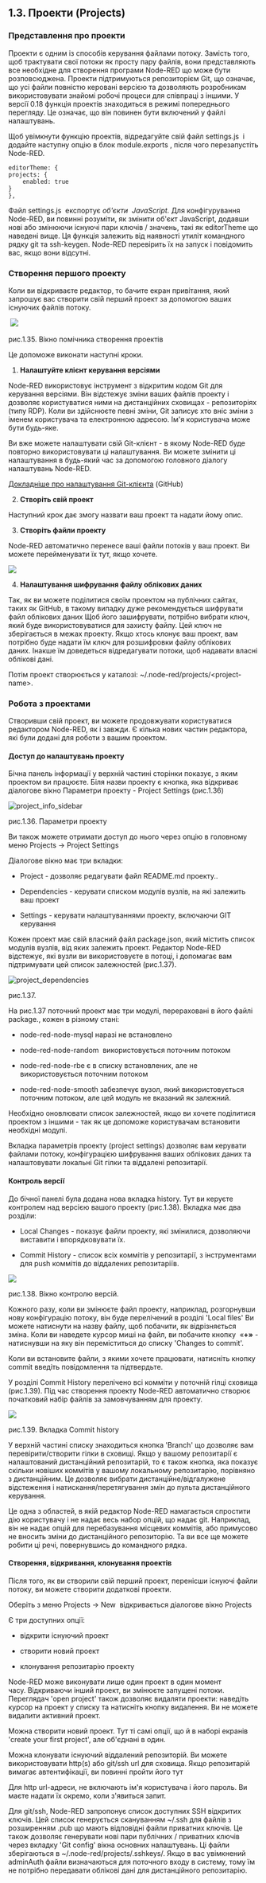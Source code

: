## 1.3. Проекти (Projects)

### Представлення про проекти 

Проекти є одним із способів керування файлами потоку. Замість того, щоб трактувати свої потоки як просту пару файлів, вони представляють все необхідне для створення програми Node-RED що може бути розповсюджена. Проекти підтримуються репозиторієм Git, що означає, що усі файли повністю керовані версією та дозволяють розробникам використовувати знайомі робочі процеси для співпраці з іншими. У версії 0.18 функція проектів знаходиться в режимі попереднього перегляду. Це означає, що він повинен бути включений у файлі налаштувань.

Щоб увімкнути функцію проектів, відредагуйте свій файл settings.js  і додайте наступну опцію в блок module.exports , після чого перезапустіть Node-RED.

```
editorTheme: {
projects: {
	enabled: true
}
},
```

Файл settings.js  експортує *об\'єкти*  *JavaScript.* Для конфігурування Node-RED, ви повинні розуміти, як змінити об\'єкт JavaScript, додавши нові або змінюючи існуючі пари ключів / значень, такі як editorTheme що наведені вище. Ця функція залежить від наявності утиліт командного рядку git та ssh-keygen. Node-RED перевірить їх на запуск і повідомить вас, якщо вони відсутні.

### Створення першого проекту 

Коли ви відкриваєте редактор, то бачите екран привітання, який запрошує вас створити свій перший проект за допомогою ваших існуючих файлів потоку.

 ![](media/1_35.png)

рис.1.35. Вікно помічника створення проектів

Це допоможе виконати наступні кроки.

1.  **Налаштуйте клієнт керування версіями**

Node-RED використовує інструмент з відкритим кодом Git для керування версіями. Він відстежує зміни ваших файлів проекту і дозволяє користуватися ними на дистанційних сховищах - репозиторіях (типу RDP). Коли ви здійснюєте певні зміни, Git записує хто вніс зміни з іменем користувача та електронною адресою. Ім\'я користувача може бути будь-яке.

Ви вже можете налаштувати свій Git-клієнт - в якому Node-RED буде повторно використовувати ці налаштування. Ви можете змінити ці налаштування в будь-який час за допомогою головного діалогу налаштувань Node-RED.

[Докладніше про налаштування Git-клієнта](https://help.github.com/articles/set-up-git/#setting-up-git) (GitHub)

2.  **Створіть свій проект**

Наступний крок дає змогу назвати ваш проект та надати йому опис.

3.  **Створіть файли проекту**

Node-RED автоматично перенесе ваші файли потоків у ваш проект. Ви можете перейменувати їх тут, якщо хочете.

![](media/1_35_1.png)

4.  **Налаштування шифрування файлу облікових даних**

Так, як ви можете поділитися своїм проектом на публічних сайтах, таких як GitHub, в такому випадку дуже рекомендується шифрувати файл облікових даних Щоб його зашифрувати, потрібно вибрати ключ, який буде використовуватися для захисту файлу. Цей ключ не зберігається в межах проекту. Якщо хтось клонує ваш проект, вам потрібно буде надати їм ключ для розшифровки файлу облікових даних. Інакше їм доведеться відредагувати потоки, щоб надавати власні облікові дані.

Потім проект створюється у каталозі: \~/.node-red/projects/\<project-name\>.

### Робота з проектами 

Створивши свій проект, ви можете продовжувати користуватися редактором Node-RED, як і завжди. Є кілька нових частин редактора, які були додані для роботи з вашим проектом.

#### Доступ до налаштувань проекту 

Бічна панель інформації у верхній частині сторінки показує, з яким проектом ви працюєте. Біля назви проекту є кнопка, яка відкриває діалогове вікно Параметри проекту - Project Settings (рис.1.36)

![project\_info\_sidebar](media/1_36.png)

рис.1.36. Параметри проекту

Ви також можете отримати доступ до нього через опцію в головному меню Projects -\> Project Settings 

Діалогове вікно має три вкладки:

-   Project - дозволяє редагувати файл README.md проекту..

-   Dependencies - керувати списком модулів вузлів, на які залежить ваш проект

-   Settings - керувати налаштуваннями проекту, включаючи GIT керування

Кожен проект має свій власний файл package.json, який містить список модулів вузлів, від яких залежить проект. Редактор Node-RED відстежує, які вузли ви використовуєте в потоці, і допомагає вам підтримувати цей список залежностей (рис.1.37).

![project\_dependencies](media/1_37.png)

рис.1.37.

На рис.1.37 поточний проект має три модулі, перераховані в його файлі package., кожен в різному стані:

-   node-red-node-mysql наразі не встановлено

-   node-red-node-random  використовується поточним потоком

-   node-red-node-rbe є в списку встановлених, але не використовується поточним потоком

-   node-red-node-smooth забезпечує вузол, який використовується поточним потоком, але цей модуль не вказаний як залежний.

Необхідно оновлювати список залежностей, якщо ви хочете поділитися проектом з іншими - так як це допоможе користувачам встановити необхідні модулі.

Вкладка параметрів проекту (project settings) дозволяє вам керувати файлами потоку, конфігурацією шифрування ваших облікових даних та налаштовувати локальні Git гілки та віддалені репозитарії.

#### Контроль версії 

До бічної панелі була додана нова вкладка history. Тут ви керуєте контролем над версією вашого проекту (рис.1.38). Вкладка має два розділи:

-   Local Changes - показує файли проекту, які змінилися, дозволяючи виставити і впорядковувати їх.

-   Commit History - список всіх коммітів у репозитарії, з інструментами для push коммітів до віддалених репозитаріїв.

![](media/1_38.png)

рис.1.38. Вікно контролю версій.

Кожного разу, коли ви змінюєте файл проекту, наприклад, розгорнувши нову конфігурацію потоку, він буде перелічений в розділі 'Local files' Ви можете натиснути на назву файлу, щоб побачити, як відрізняється зміна. Коли ви наведете курсор миші на файл, ви побачите кнопку  «**+»** - натиснувши на яку він переміститься до списку 'Changes to commit'.

Коли ви встановите файли, з якими хочете працювати, натисніть кнопку commit введіть повідомлення та підтвердьте.

У розділі Commit History перелічено всі комміти у поточній гілці сховища (рис.1.39). Під час створення проекту Node-RED автоматично створює початковий набір файлів за замовчуванням для проекту.

![](media/1_39.png)

рис.1.39. Вкладка Commit history

У верхній частині списку знаходиться кнопка 'Branch' що дозволяє вам перевірити/створити гілки в сховищі. Якщо у вашому репозитарії є налаштований дистанційний репозитарій, то є також кнопка, яка показує скільки новіших коммітів у вашому локальному репозитарію, порівняно з дистанційним. Це дозволяє вибрати дистанційне/відгалужене відстеження і натискання/перетягування змін до пульта дистанційного керування.

Це одна з областей, в якій редактор Node-RED намагається спростити дію користувачу і не надає весь набор опцій, що надає git. Наприклад, він не надає опцій для перебазування місцевих коммітів, або примусово не вносить зміни до дистанційного репозиторію. Та ви все ще можете робити ці речі, повернувшись до командного рядка.

#### Створення, відкривання, клонування проектів 

Після того, як ви створили свій перший проект, перенісши існуючі файли потоку, ви можете створити додаткові проекти.

Оберіть з меню Projects -\> New  відкривається діалогове вікно Projects

Є три доступних опції:

-   відкрити існуючий проект

-   створити новий проект

-   клонування репозитарію проекту

Node-RED може виконувати лише один проект в один момент часу. Відкриваючи інший проект, ви змінюєте запущені потоки. Переглядач 'open project' також дозволяє видаляти проекти: наведіть курсор на проект у списку та натисніть кнопку видалення. Ви не можете видалити активний проект.

Можна створити новий проект. Тут ті самі опції, що й в наборі екранів  'create your first project', але об'єднані в один.

Можна клонувати існуючий віддалений репозиторій. Ви можете використовувати http(s) або git/ssh url для сховища. Якщо репозитарій вимагає автентифікації, ви повинні пройти його тут

Для http url-адреси, не включають ім'я користувача і його пароль. Ви маєте надати їх окремо, коли з'явиться запит.

Для git/ssh, Node-RED запропонує список доступних SSH відкритих ключів. Цей список генерується скануванням \~/.ssh для файлів з розширенням .pub що мають відповідні файли приватних ключів. Це також дозволяє генерувати нові пари публічних / приватних ключів через вкладку 'Git config' вікна основних налаштувань. Ці файли зберігаються в \~/.node-red/projects/.sshkeys/. Якщо в вас увімкнений adminAuth файли визначаються для поточного входу в систему, тому їм не потрібно передавати облікові дані для дистанційного репозитарію.

# 
